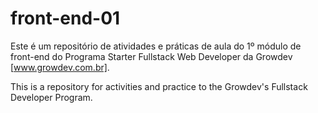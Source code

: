 # front-end-01

Este é um repositório de atividades e práticas de aula do 1º módulo de front-end do Programa Starter Fullstack Web Developer da Growdev [www.growdev.com.br].

This is a repository for activities and practice to the Growdev's Fullstack Developer Program.
